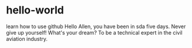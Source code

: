 # hello-world
learn how to use github
Hello Allen, you have been in sda five days. Never give up yourself! 
What's your dream? To be a technical expert in the civil aviation industry.
